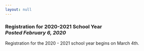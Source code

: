 ```yaml
---
layout: null
---
```


<h3 class="ui header">
  Registration for 2020-2021 School Year
  <div class="sub header">
    <i>Posted February 6, 2020</i>
  </div>
</h3>

Registration for the 2020 - 2021 school year begins on March 4th.

